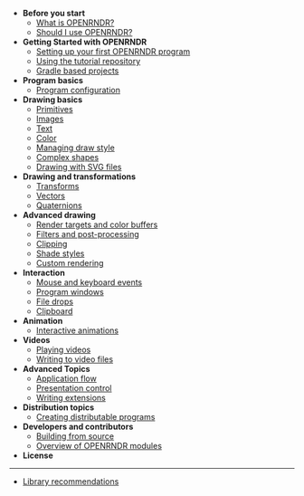 <!-- docs/_sidebar.md -->

- **Before you start**
    - [What is OPENRNDR?](/Topic_WhatIsOPENRNDR.md)
    - [Should I use OPENRNDR?](/Topic_ShouldIUseOPENRNDR.md)
- **Getting Started with OPENRNDR**
    <!-- - [OPENRNDR concepts and conventions](/Tutorial_Concepts) -->
    - [Setting up your first OPENRNDR program](/Tutorial_Start)
    - [Using the tutorial repository](/Topic_TutorialRepository)
    - [Gradle based projects](/Topic_GradleBasedProjects)
- **Program basics**
    - [Program configuration](/Topic_ProgramConfiguration.md)
- **Drawing basics**
    - [Primitives](/Tutorial_DrawingPrimitives.md)
    - [Images](/Tutorial_DrawingImages.md)
    - [Text](/Tutorial_DrawingText.md)
    - [Color](/Topic_Color.md)
    - [Managing draw style](/Topic_ManagingDrawStyle.md)
    - [Complex shapes](/Tutorial_DrawingComplexShapes.md)
    - [Drawing with SVG files](/Topic_DrawingSVGFiles.md)
- **Drawing and transformations**
    - [Transforms](/Topic_Transforms.md)
    - [Vectors](/Topic_Vectors.md)
    - [Quaternions](/Topic_Quaternions.md)
- **Advanced drawing**
    - [Render targets and color buffers](/Tutorial_RenderTargets.md)
    - [Filters and post-processing](/Topic_Filters.md)
    - [Clipping](/Topic_Clipping.md)
    - [Shade styles](/Tutorial_ShadeStyles.md)
    - [Custom rendering](/Tutorial_CustomRendering.md)
- **Interaction**
    - [Mouse and keyboard events](/Topic_MouseKeyboardEvents.md)
    - [Program windows](/Topic_ProgramWindows.md)
    - [File drops](/Topic_FileDrops.md)
    - [Clipboard](/Topic_Clipboard.md)
- **Animation**
    - [Interactive animations](/Topic_InteractiveAnimations)
- **Videos**
    - [Playing videos](Topic_VideoPlayer.md)
    - [Writing to video files](/Tutorial_VideoWriter.md)
- **Advanced Topics**
    - [Application flow](/Topic_ApplicationFlow.md)
    - [Presentation control](/Topic_PresentationControl.md)
    - [Writing extensions](/Topic_WritingExtensions.md)
- **Distribution topics**
    - [Creating distributable programs](/Topic_DistributablePrograms.md)
- **Developers and contributors**
    - [Building from source](/Topic_BuildingFromSource.md)
    - [Overview of OPENRNDR modules](/Topic_Modules)
- **License**
----
* [Library recommendations](Topic_LibraryRecommendations.md)
